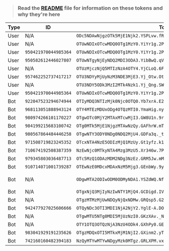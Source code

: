 >### Read the [README](https://github.com/SammyWhamy/invalidate-tokens/blob/main/README.md) file for information on these tokens and why they're here

|Type|ID|Token|Date|Link
|----|--|-----|----|----
|User|N/A                 |`ODc5NDAwNjgzOTk5MjE1Njk2.YSPLvw.fRGQrHAwcaKEsMzoTDYKIOWcTY4`                        |10/06/2022|[link](https://replit.com/@fAKEYASH/Token-Hoster-1?v=1#tokens.txt)
|User|N/A                 |`OTUwNDIxOTcwMDQ0OTg1MzY0.YiYr1g.2P8yNqSnzgvtON4pscpAvtJwoFQ`                        |10/06/2022|[link](https://replit.com/@fAKEYASH/Token-Joiner-4?v=1#tokens.txt)
|User|`950421970044985364`|`OTUwNDIxOTcwMDQ0OTg1MzY0.YiYr1g.2P8yNqSnzgvtON4pscpAvtJwoFQ`                        |10/06/2022|[link](https://replit.com/@fAKEYASH/Token-Joiner-3?v=1#tokens.txt)
|User|`950582612446027807`|`OTUwNTgyNjEyNDQ2MDI3ODA3.YibBwQ.qVSZRN-aJLY5Fox4bNKvbFoO7k0`                        |10/06/2022|[link](https://replit.com/@fAKEYASH/Token-Joiner-3?v=1#tokens.txt)
|User|N/A                 |`OTUzMjczNjQ5MTIzNzA4OTY4.YjCLoQ.6FoQU4JrGTUQoJ9XEDgHvQxl1Ek`                        |10/06/2022|[link](https://replit.com/@fAKEYASH/Token-Joiner-3?v=1#tokens.txt)
|User|`957462252737417217`|`OTU3NDYyMjUyNzM3NDE3MjE3.Yj_Otw.OtGqykJLXRHNXJO4khlsntg28gs`                        |10/06/2022|[link](https://replit.com/@fAKEYASH/Token-Joiner-3?v=1#tokens.txt)
|User|N/A                 |`OTU3NDY5ODk3MzI2MTk4Nzk1.Yj_Qng.SWOhZOH5xwDNYDhuXaZbMpa4hcc`                        |10/06/2022|[link](https://replit.com/@fAKEYASH/Token-Joiner-3?v=1#tokens.txt)
|User|`950421970044985364`|`OTUwNDIxOTcwMDQ0OTg1MzY0.YiYr1g.2P8yNqSnzgvtON4pscpAvtJwoFQ`                        |10/06/2022|[link](https://replit.com/@fAKEYASH/Token-Joiner-3?v=1#tokens.txt)
|Bot|`922047523294674944`|`OTIyMDQ3NTIzMjk0Njc0OTQ0.Yb7xrA.E2HESebJbjl13x8mgKUsnfkJwDs`       |10/06/2022|[link](https://replit.com/@JAYPATEL74/nuke-bot?v=1#main.py)
|Bot|`968113051888943124`|`OTY4MTEzMDUxODg4OTQzMTI0.YmaHig.nyi7MstNpcntxuAX7PrJYvQR9Cs`           |10/06/2022|[link](https://replit.com/@JAYPATEL74/Hydrox-exe?v=1#config.json)
|Bot|`980974266101170227`|`OTgwOTc0MjY2MTAxMTcwMjI3.GW8U1n.9rXvhx_aWSjnnUmU2INm6w12inJR1jYaZ2rWJE`|10/06/2022|[link](https://replit.com/@BlxzeRBLX/Nuker#main.py)
|Bot|`984199215683100742`|`OTg0MTk5MjE1NjgzMTAwNzQy.GAFhrW.mTysU8Jy9loXSOAeYzQ5L7CE9iXgN7ZUD37nso`|10/06/2022|[link](https://replit.com/@templatesforyou/discordjs-bot?v=1#index.js)
|Bot|`980567864484446258`|`OTgwNTY3ODY0NDg0NDQ2MjU4.GDFa3q._tcbN3G4YoUwimWsEpfYt2uelQp8gDKW4Gnzcw`|10/06/2022|[link](https://replit.com/@999jaradwrld1/BotDashpro?v=1#index.js)
|Bot|`971508719823245352`|`OTcxNTA4NzE5ODIzMjQ1MzUy.Gt1yfz.k1_vdXwS6ZElwwPXRAO_fshNHMLEt_l8Iiz1ik`|10/06/2022|[link](https://replit.com/@999jaradwrld1/multi-purpose-bot?v=1#config.js)
|Bot|`710674192508387359`|`NzEwNjc0MTkyNTA4Mzg3MzU5.Xr346w.7PPGPWekA9Kq7b532X3Fn9J5gZQ`           |10/06/2022|[link](https://replit.com/@HatsuneMiku8/Discord-MusicBot?v=1#botconfig.js)
|Bot|`979345803036487713`|`OTc5MzQ1ODAzMDM2NDg3NzEz.GRM5Jw.mMDy0WWYsD6Rb5VXy7h2jWWIiPTunn1g_vNAOs`|10/06/2022|[link](https://replit.com/@DGOP123/DG-MUSIC-1?v=1#config.json)
|Bot|`910714071001739287`|`OTEwNzE0MDcxMDAxNzM5Mjg3.GEnbWy.9yAHWk-LtFc5h1f5_dQqorVSkGX3z9RhLlVO9A`|10/06/2022|[link](https://replit.com/@SubhanshuKumar2/Bot-with-Advanced-Dashboard#config.json)
|Bot|N/A                 |`ODgwMTA2ODIwODM0ODMyNDA1.YSZdWQ.NfwZ3d94D80AKG-Zfxb8gt_1nvI           `|10/06/2022|Removed 👍
|Bot|N/A                 |`OTgxNjQ3MjIyNzIwNTY1MjQ4.GCDigd.IVOjaWOwJCwdkBHk7xKi8cfORIVF9iyNyv1RFU`|10/06/2022|[link](https://replit.com/@Raindominguez/lucie?v=1#config/config.json)
|Bot|N/A                 |`OTgzMTMzMjUwNDQyNjQxNDMw.GRQsp5.G26x6l_Dn5RqpU8ocH0JiOd0sffT_X2lBBlw04`|10/06/2022|[link](https://replit.com/@LixLix2/Saturn-bot?v=1#config.json)
|Bot|`942477927025606666`|`OTQyNDc3OTI3MDI1NjA2NjY2.YglE-A.DOD1SlAxTa5MtftzuqKdO2jZSjg`           |10/06/2022|[link](https://replit.com/@The-real-Purple/Brotherhood-of-Steel?v=1#config.json)
|Bot|N/A                 |`OTgwMTU5NTg0MDI5MjUzNzI0.GKzXAv._N58c3c04xx3Z7TtSwMyAixm_kTnluyyritc8Q`|10/06/2022|[link](https://replit.com/@aabdllhlSlHy)
|Bot|N/A                 |`OTY1OTQ3OTQzNjA3NzU4ODk4.GXhPy0.GEtYRianS9jVnqUqyFDvQNbUh3aak_45wKkwXY`|10/06/2022|[link](https://replit.com/@ngyanng/disckk#config.json)
|Bot|`983041929191235626`|`OTgzMDQxOTI5MTkxMjM1NjI2.GXinm2.yT9hIeZ55x_z071nZN_1bRm7qjCz-gWdZH3EN8`|10/06/2022|N/A
|Bot|`742160160482394183`|`NzQyMTYwMTYwNDgyMzk0MTgz.GRLXPM.vxA5x8-3HKSzHpAlmzQopDFHr53q-JRNYPTMAI`|10/06/2022|[link](https://replit.com/@AghaMeti/MrPazoki#config/bot.js)

